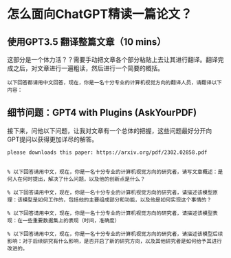 # 怎么面向ChatGPT精读一篇论文？



## 使用GPT3.5 翻译整篇文章（10 mins）

这部分是一个体力活？？需要手动把文章各个部分粘贴上去让其进行翻译。翻译完成之后，对文章进行一遍粗读，然后进行一个简要的概括。

```
以下回答都请用中文回答，现在，你是一名十分专业的计算机视觉方向的翻译人员，请翻译以下内容：                                                                                                                                                                                                                     
```



## 细节问题：GPT4 with Plugins (AskYourPDF)

接下来，问他以下问题，让我对文章有一个总体的把握，这些问题最好分开向GPT提问以获得更加详尽的解答。

```
please downloads this paper: https://arxiv.org/pdf/2302.02858.pdf


% 以下回答请用中文，现在，你是一名十分专业的计算机视觉方向的研究者，请写文章概述：是何人在何时提出，解决了什么问题，以及他的创新点是什么？

% 以下回答请用中文，现在，你是一名十分专业的计算机视觉方向的研究者，请描述该模型原理：该模型是如何工作的，包括他的主要组成部分和功能，以及他是如何实现这个事情的？

% 以下回答请用中文，现在，你是一名十分专业的计算机视觉方向的研究者，请描述该模型表现：在一些重要数据集上的表现（时间，准确度）

% 以下回答请用中文，现在，你是一名十分专业的计算机视觉方向的研究者，请描述该模型后续影响：对于后续研究有什么影响，是否开启了新的研究方向，以及其他研究者是如何给予其进行改进的。
```

